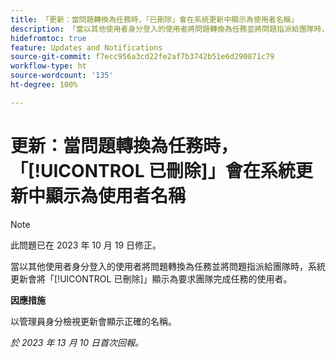 ```yaml
---
title: 「更新：當問題轉換為任務時，「已刪除」會在系統更新中顯示為使用者名稱」
description: 「當以其他使用者身分登入的使用者將問題轉換為任務並將問題指派給團隊時，系統更新會將「已刪除」顯示為要求團隊完成任務的使用者。」
hidefromtoc: true
feature: Updates and Notifications
source-git-commit: f7ecc956a3cd22fe2af7b3742b51e6d290871c79
workflow-type: ht
source-wordcount: '135'
ht-degree: 100%

---
```



# 更新：當問題轉換為任務時，「[!UICONTROL 已刪除]」會在系統更新中顯示為使用者名稱

>[!NOTE]
>
>此問題已在 2023 年 10 月 19 日修正。

當以其他使用者身分登入的使用者將問題轉換為任務並將問題指派給團隊時，系統更新會將「[!UICONTROL 已刪除]」顯示為要求團隊完成任務的使用者。

**因應措施**

以管理員身分檢視更新會顯示正確的名稱。

_於 2023 年 13 月 10 日首次回報。_
